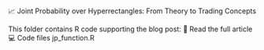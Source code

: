 📈 Joint Probability over Hyperrectangles: From Theory to Trading Concepts

This folder contains R code supporting the blog post:
🔗 Read the full article
💻 Code files
    jp_function.R
   
